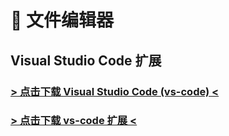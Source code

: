 # 📄 文件编辑器

## Visual Studio Code 扩展

### [> 点击下载 Visual Studio Code (vs-code) <](https://code.visualstudio.com/download)

### [> 点击下载 vs-code 扩展 <](https://marketplace.visualstudio.com/items?itemName=LoneDev.ia-vscode)&#x20;

<div align="left">

<figure><img src="../.gitbook/assets/image (12) (1).png" alt=""><figcaption></figcaption></figure>

</div>
